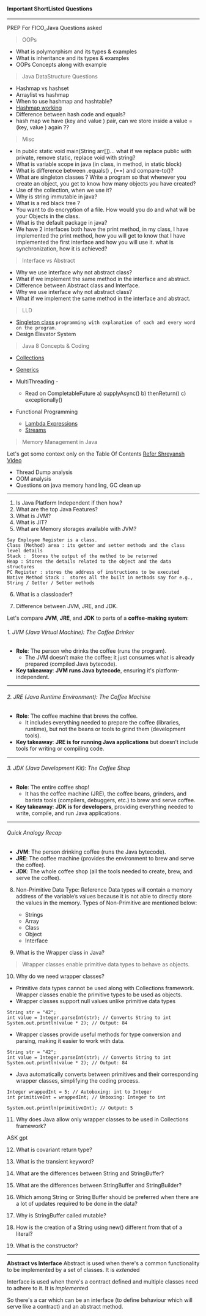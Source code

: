 #### Important ShortListed Questions
_____________________________________
PREP For FICO_Java Questions asked
> OOPs
* What is polymorphism and its types & examples
* What is inheritance and its types & examples
* OOPs Concepts along with example

> Java DataStructure Questions
* Hashmap vs hashset
* Arraylist vs hashmap
* When to use hashmap and hashtable?
* [Hashmap working](https://www.youtube.com/watch?v=NCx_ABybp2o&list=PL6W8uoQQ2c63f469AyV78np0rbxRFppkx&index=12i)
* Difference between hash code and equals?
* hash map we have (key and value ) pair, can we store inside a value =(key, value ) again ??

> Misc
* In public static void main(String arr[])… what if we replace public with private, remove static, replace void with string?
* What is variable scope in java (in class, in method, in static block)
* What is difference between .equals() , (==) and compare-to()?
* What are singleton classes ? Write a program so that whenever you create an object, you get to know how many objects you have created?
* Use of the collection, when we use it?
* Why is string immutable in java?
* What is a red black tree ? 
* You want to do encryption of a file. How would you do and what will be your Objects in the class.
* What is the default package in java?
* We have 2 interfaces both have the print method, in my class, I have implemented the print method, how you will get to know that I have implemented the first interface and how you will use it.
what is synchronization, how it is achieved?

> Interface vs Abstract
* Why we use interface why not abstract class?
* What if we implement the same method in the interface and abstract.
* Difference between Abstract class and Interface.
* Why we use interface why not abstract class?
* What if we implement the same method in the interface and abstract.

> LLD
* [Singleton class](https://www.youtube.com/watch?v=SqDbZOjW1uM&list=PL6W8uoQQ2c63f469AyV78np0rbxRFppkx&index=15) 
```programming with explanation of each and every word on the program.```
* Design Elevator System


> Java 8 Concepts & Coding 
* [Collections](https://www.youtube.com/watch?v=NCx_ABybp2o&list=PL6W8uoQQ2c63f469AyV78np0rbxRFppkx&index=12)
* [Generics](https://www.youtube.com/watch?v=NCx_ABybp2o&list=PL6W8uoQQ2c63f469AyV78np0rbxRFppkx&index=12)

* MultiThreading - 
  * Read on CompletableFuture a) supplyAsync() b) thenReturn() c) exceptionally()

* Functional Programming
  * [Lambda Expressions](https://www.youtube.com/watch?v=YXRBBOjgrFU&list=PL6W8uoQQ2c63f469AyV78np0rbxRFppkx&index=17)
  * [Streams](https://www.youtube.com/watch?v=nEno48RpDR4&list=PL6W8uoQQ2c63f469AyV78np0rbxRFppkx&index=29)

> Memory Management in Java


Let's get some context only on the Table Of Contents 
[Refer Shreyansh Video](https://www.youtube.com/watch?v=vz6vSZRuS2M&list=PL6W8uoQQ2c63f469AyV78np0rbxRFppkx&index=10)

* Thread Dump analysis
* OOM analysis
* Questions on java memory handling, GC clean up
_____________________________________
1. Is Java Platform Independent if then how?
2. What are the top Java Features?
3. What is JVM?
4. What is JIT?
5. What are Memory storages available with JVM?
```
Say Employee Register is a class.
Class (Method) area : its getter and setter methods and the class level details
Stack :  Stores the output of the method to be returned 
Heap : Stores the details related to the object and the data structures
PC Register : stores the address of instructions to be executed  
Native Method Stack :  stores all the built in methods say for e.g., String / Getter / Setter methods

```
6. What is a classloader?

7. Difference between JVM, JRE, and JDK.

Let's compare **JVM**, **JRE**, and **JDK** to parts of a **coffee-making system**:

###### 1. JVM (Java Virtual Machine): The Coffee Drinker
- **Role**: The person who drinks the coffee (runs the program).
    - The JVM doesn’t make the coffee; it just consumes what is already prepared (compiled Java bytecode).
- **Key takeaway**: **JVM runs Java bytecode**, ensuring it's platform-independent.

---

###### 2. JRE (Java Runtime Environment): The Coffee Machine
- **Role**: The coffee machine that brews the coffee.
    - It includes everything needed to prepare the coffee (libraries, runtime), but not the beans or tools to grind them (development tools).
- **Key takeaway**: **JRE is for running Java applications** but doesn’t include tools for writing or compiling code.

---

###### 3. JDK (Java Development Kit): The Coffee Shop
- **Role**: The entire coffee shop!
    - It has the coffee machine (JRE), the coffee beans, grinders, and barista tools (compilers, debuggers, etc.) to brew and serve coffee.
- **Key takeaway**: **JDK is for developers**, providing everything needed to write, compile, and run Java applications.

---

###### Quick Analogy Recap
- **JVM**: The person drinking coffee (runs the Java bytecode).
- **JRE**: The coffee machine (provides the environment to brew and serve the coffee).
- **JDK**: The whole coffee shop (all the tools needed to create, brew, and serve the coffee).


8. Non-Primitive Data Type: Reference Data types will contain a memory address of the variable’s values because it is not able to directly store the values in the memory. Types of Non-Primitive are mentioned below:

   - Strings
   - Array
   - Class
   - Object
   - Interface

9. What is the Wrapper class in Java?
>Wrapper classes enable primitive data types to behave as objects.

10. Why do we need wrapper classes?

- Primitive data types cannot be used along with Collections framework. Wrapper classes enable the primitive types to be used as objects.
- Wrapper classes support null values unlike primitive data types
```
String str = "42";
int value = Integer.parseInt(str); // Converts String to int
System.out.println(value * 2); // Output: 84
```
- Wrapper classes provide useful methods for type conversion and parsing, making it easier to work with data.
```
String str = "42";
int value = Integer.parseInt(str); // Converts String to int
System.out.println(value * 2); // Output: 84
```

- Java automatically converts between primitives and their corresponding wrapper classes, simplifying the coding process.
```
Integer wrappedInt = 5; // Autoboxing: int to Integer
int primitiveInt = wrappedInt; // Unboxing: Integer to int

System.out.println(primitiveInt); // Output: 5
```

11. Why does Java allow only wrapper classes to be used in Collections framework?

ASK gpt 

12. What is covariant return type?

13. What is the transient keyword?

14. What are the differences between String and StringBuffer?
15. What are the differences between StringBuffer and StringBuilder?
16. Which among String or String Buffer should be preferred when there are a lot of updates required to be done in the data?
17. Why is StringBuffer called mutable?
18. How is the creation of a String using new() different from that of a literal?
19. What is the constructor?



____
**Abstract vs Interface**
Abstract is used when there's a common functionality to be implemented by a set of classes.
It is *extend*ed

Interface is used when there's a contract defined and multiple classes need to adhere to it.
It is *implement*ed

So there's a car which can be an interface (to define behaviour which will serve like a contract) and an abstract method.

